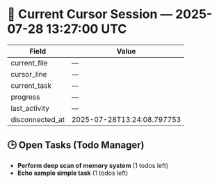 # 📝 Current Cursor Session — 2025-07-28 13:27:00 UTC

| Field | Value |
|-------|-------|
| current_file | — |
| cursor_line | — |
| current_task | — |
| progress | — |
| last_activity | — |
| disconnected_at | 2025-07-28T13:24:08.797753 |

## 🕒 Open Tasks (Todo Manager)
- **Perform deep scan of memory system** (1 todos left)
- **Echo sample simple task** (1 todos left)
